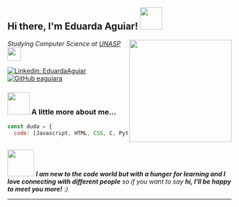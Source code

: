 <h2> Hi there, I'm Eduarda Aguiar! <img src="https://media.giphy.com/media/kBZ212yGzFaxgkSIKW/giphy.gif" width="50"></h2>
<img align='right' src="https://media.giphy.com/media/ieyl9zmCjO4b4t6qoY/giphy.gif" width="230">
<p><em>Studying Computer Science at <a href="https://www.unasp.br/sp/">UNASP</a><img src="https://media.giphy.com/media/fYSnHlufseco8Fh93Z/giphy.gif" width="30">
</em></p>


[![Linkedin: EduardaAguiar](https://img.shields.io/badge/-EduardaAguiar-blue?style=flat-square&logo=Linkedin&logoColor=white&link=https://https://www.linkedin.com/in/eduarda-aguiar-754ba01a6/)](https://www.linkedin.com/in/thaianebraga/)
[![GitHub eaguiara](https://img.shields.io/github/followers/eaguiara?label=follow&style=social)](https://github.com/eaguiara)


### <img src="https://media.giphy.com/media/VgCDAzcKvsR6OM0uWg/giphy.gif" width="50"> A little more about me...  

```javascript
const duda = {
  code: [Javascript, HTML, CSS, C, Python, Java],
  
```

<img src="https://media.giphy.com/media/LnQjpWaON8nhr21vNW/giphy.gif" width="60"> <em><b>I am new to the code world but with a hunger for learning and I love connecting with different people</b> so if you want to say <b>hi, I'll be happy to meet you more!</b> :)</em>

---
